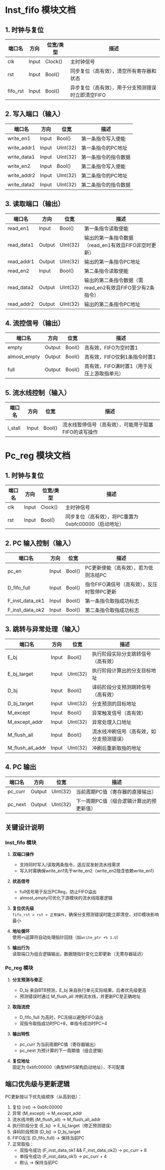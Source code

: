 # Inst_fifo 模块文档

## 1. 时钟与复位

| 端口名    | 方向 | 位宽/类型    | 描述                                      |
|-----------|------|--------------|------------------------------------------|
| clk       | Input| Clock()      | 主时钟信号                                |
| rst       | Input| Bool()       | 同步复位（高有效），清空所有寄存器和状态   |
| fifo_rst  | Input| Bool()       | 异步复位（高有效），用于分支预测错误时立即清空FIFO |

## 2. 写入端口（输入）

| 端口名        | 方向 | 位宽    | 描述                      |
|---------------|------|---------|--------------------------|
| write_en1     | Input| Bool()  | 第一条指令写入使能         |
| write_addr1   | Input| UInt(32)| 第一条指令的PC地址         |
| write_data1   | Input| UInt(32)| 第一条指令的指令数据       |
| write_en2     | Input| Bool()  | 第二条指令写入使能         |
| write_addr2   | Input| UInt(32)| 第二条指令的PC地址         |
| write_data2   | Input| UInt(32)| 第二条指令的指令数据       |

## 3. 读取端口（输出）

| 端口名      | 方向  | 位宽    | 描述                                      |
|-------------|-------|---------|------------------------------------------|
| read_en1    | Input | Bool()  | 第一条指令读取使能                        |
| read_data1  | Output| UInt(32)| 输出的第一条指令数据（read_en1有效且FIFO非空时更新） |
| read_addr1  | Output| UInt(32)| 输出的第一条指令PC地址                     |
| read_en2    | Input | Bool()  | 第二条指令读取使能                        |
| read_data2  | Output| UInt(32)| 输出的第二条指令数据（需read_en2有效且FIFO至少有2条指令） |
| read_addr2  | Output| UInt(32)| 输出的第二条指令PC地址                     |

## 4. 流控信号（输出）

| 端口名        | 方向  | 位宽    | 描述                                      |
|---------------|-------|---------|------------------------------------------|
| empty         | Output| Bool()  | 高有效，FIFO为空时置1                     |
| almost_empty  | Output| Bool()  | 高有效，FIFO仅剩1条指令时置1              |
| full          | Output| Bool()  | 高有效，FIFO满时置1（用于反压上游取指单元）|

## 5. 流水线控制（输入）

| 端口名    | 方向 | 位宽    | 描述                                      |
|-----------|------|---------|------------------------------------------|
| i_stall   | Input| Bool()  | 流水线暂停信号（高有效），可能用于阻塞FIFO的读写操作 |

# Pc_reg 模块文档

## 1. 时钟与复位

| 端口名 | 方向 | 位宽/类型 | 描述                               |
|--------|------|-----------|-----------------------------------|
| clk    | Input| Clock()   | 主时钟信号                         |
| rst    | Input| Bool()    | 同步复位（高有效），将PC重置为 0xbfc00000（启动地址） |

## 2. PC 输入控制（输入）

| 端口名          | 方向 | 位宽    | 描述                                      |
|-----------------|------|---------|------------------------------------------|
| pc_en           | Input| Bool()  | PC更新使能（高有效），若为低则冻结PC       |
| D_fifo_full     | Input| Bool()  | 指令FIFO满信号（高有效），反压时暂停PC更新 |
| F_inst_data_ok1 | Input| Bool()  | 第一条指令取指成功标志                    |
| F_inst_data_ok2 | Input| Bool()  | 第二条指令取指成功标志                    |

## 3. 跳转与异常处理（输入）

| 端口名            | 方向 | 位宽    | 描述                                      |
|-------------------|------|---------|------------------------------------------|
| E_bj             | Input| Bool()  | 执行阶段实际分支跳转信号（高有效）         |
| E_bj_target      | Input| UInt(32)| 执行阶段计算出的分支目标地址               |
| D_bj             | Input| Bool()  | 译码阶段分支预测跳转信号（高有效）         |
| D_bj_target      | Input| UInt(32)| 分支预测的目标地址                         |
| M_except         | Input| Bool()  | 异常触发信号（高有效）                     |
| M_except_addr    | Input| UInt(32)| 异常处理入口地址                           |
| M_flush_all      | Input| Bool()  | 流水线冲刷信号（高有效，如分支预测错误）   |
| M_flush_all_addr | Input| UInt(32)| 冲刷后重新取指的地址                       |

## 4. PC 输出

| 端口名    | 方向  | 位宽    | 描述                                      |
|-----------|-------|---------|------------------------------------------|
| pc_curr   | Output| UInt(32)| 当前周期PC值（寄存器的直接输出）           |
| pc_next   | Output| UInt(32)| 下一周期PC值（组合逻辑计算出的预更新值）   |

## 关键设计说明

### Inst_fifo 模块
1. **双端口操作**  
   - 支持同时写入/读取两条指令，适应双发射流水线需求
   - 写入时需确保write_en1先于write_en2（write_en2隐含依赖write_en1）

2. **状态信号**  
   - full信号用于反压PCReg，防止FIFO溢出
   - almost_empty可优化下游模块的流水线阻塞逻辑

3. **复位优先级**  
   `fifo_rst > rst > 正常操作`，确保分支预测错误时能立即清空，对ID模块影响最小

4. **地址循环**  
   使用`+%`运算符自动处理指针回绕（如`write_ptr +% 1.U`）

5. **输出行为**  
   读取端口为组合逻辑输出，数据随指针变化立即更新（无寄存器延迟）

### Pc_reg 模块
1. **分支预测与修正**  
   - D_bj 来自BTB预测，E_bj 来自执行单元实际结果，后者优先级更高
   - 预测错误时通过 M_flush_all 冲刷流水线，并更新PC至正确地址

2. **取指流控**  
   - D_fifo_full 为高时，PC冻结以避免FIFO溢出
   - 双指令取指成功时PC+8，单指令成功时PC+4

3. **输出特性**  
   - pc_curr 为当前周期PC值（寄存器输出）
   - pc_next 为预计算的下一周期值（组合逻辑）

4. **复位地址**  
   固定为 0xbfc00000（典型MIPS架构启动地址），不可配置

## 端口优先级与更新逻辑
PC更新按以下优先级顺序（从高到低）：
1. 复位 (rst) → 0xbfc00000
2. 异常 (M_except) → M_except_addr
3. 流水线冲刷 (M_flush_all) → M_flush_all_addr
4. 执行阶段分支 (E_bj) → E_bj_target（修正预测错误）
5. 译码阶段预测 (D_bj) → D_bj_target
6. FIFO反压 (D_fifo_full) → 保持当前PC
7. 正常取指：
   - 双指令成功 (F_inst_data_ok1 && F_inst_data_ok2) → pc_curr + 8
   - 单指令成功 (F_inst_data_ok1) → pc_curr + 4
   - 默认 → 保持当前PC